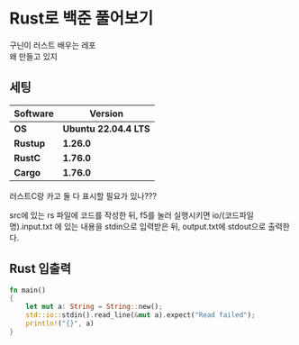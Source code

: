 # Rust로 백준 풀어보기
구닌이 러스트 배우는 레포   
왜 만들고 있지

## 세팅
  
|**Software**|**Version**|
|---|---|
|**OS**|**Ubuntu 22.04.4 LTS**|
|**Rustup**|**1.26.0**|
|**RustC**|**1.76.0**|
|**Cargo**|**1.76.0**|

러스트C랑 카고 둘 다 표시할 필요가 있나???


src에 있는 rs 파일에 코드를 작성한 뒤, f5를 눌러 실행시키면 io/(코드파일명).input.txt 에 있는 내용을 stdin으로 입력받은 뒤, output.txt에 stdout으로 출력한다.

## Rust 입출력
```rust
fn main()
{
    let mut a: String = String::new();
    std::io::stdin().read_line(&mut a).expect("Read failed");
    println!("{}", a)
}
```